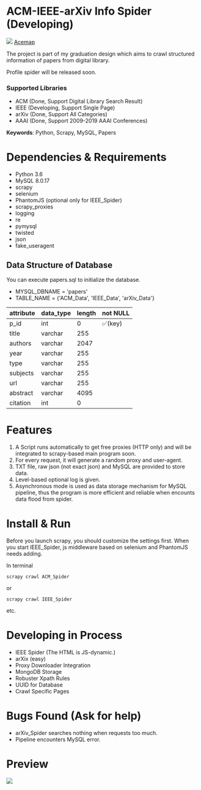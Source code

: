 # ACM-IEEE-arXiv Info Spider (Developing)

![](https://github.com/xyjigsaw/ACM-IEEE-arXiv-Spider/blob/master/acemap.ico)
[Acemap](https://www.Acemap.info)

The project is part of my graduation design which aims to crawl structured information of papers from digital library.

Profile spider will be released soon.

### Supported Libraries
- ACM (Done, Support Digital Library Search Result)
- IEEE (Developing, Support Single Page)
- arXiv (Done, Support All Categories)
- AAAI (Done, Support 2009-2019 AAAI Conferences)

**Keywords**: Python, Scrapy, MySQL, Papers

# Dependencies & Requirements

- Python 3.6
- MySQL 8.0.17
- scrapy
- selenium
- PhantomJS (optional only for IEEE_Spider)
- scrapy_proxies
- logging
- re
- pymysql
- twisted
- json
- fake_useragent

## Data Structure of Database
You can execute papers.sql to initialize the database.

- MYSQL_DBNAME = 'papers'
- TABLE_NAME = {'ACM_Data', 'IEEE_Data', 'arXiv_Data'}



attribute | data_type | length | not NULL 
---|---|---|---
p_id | int | 0 | :white_check_mark:(key) | 
title | varchar | 255
authors | varchar | 2047
year | varchar | 255
type | varchar | 255
subjects | varchar | 255
url | varchar | 255
abstract | varchar | 4095
citation | int | 0


# Features
1. A Script runs automatically to get free proxies (HTTP only) and will be integrated to scrapy-based main program soon.
2. For every request, it will generate a random proxy and user-agent.
3. TXT file, raw json (not exact json) and MySQL are provided to store data.
4. Level-based optional log is given.  
5. Asynchronous mode is used as data storage mechanism for MySQL pipeline, thus the program is more efficient and reliable when encounts data flood from spider.

# Install & Run

Before you launch scrapy, you should customize the settings first.
When you start IEEE_Spider, js middleware based on selenium and PhantomJS needs adding.

In terminal

```
scrapy crawl ACM_Spider
```
or
```
scrapy crawl IEEE_Spider
```
etc.

# Developing in Process

- IEEE Spider (The HTML is JS-dynamic.)
- arXix (easy)
- Proxy Downloader Integration
- MongoDB Storage
- Robuster Xpath Rules
- UUID for Database
- Crawl Specific Pages

# Bugs Found (Ask for help)
- arXiv_Spider searches nothing when requests too much.
- Pipeline encounters MySQL error.

# Preview
![](https://github.com/xyjigsaw/ACM-IEEE-arXiv-Spider/blob/master/MySQL-Spider.png)
